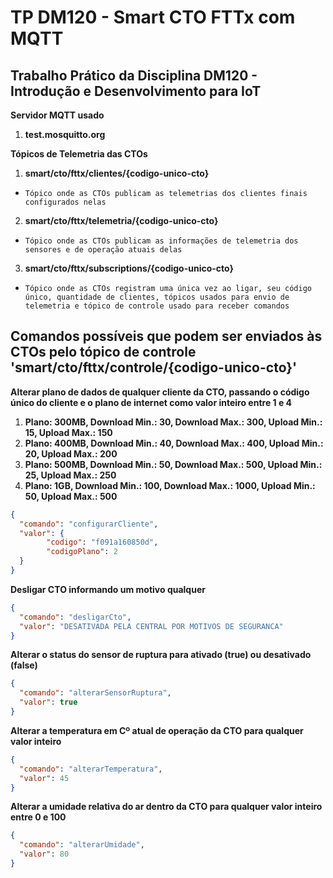 # TP DM120 - Smart CTO FTTx com MQTT

## Trabalho Prático da Disciplina DM120 - Introdução e Desenvolvimento para IoT

**Servidor MQTT usado**
1. **test.mosquitto.org**

**Tópicos de Telemetria das CTOs**
1. **smart/cto/fttx/clientes/{codigo-unico-cto}**
* `Tópico onde as CTOs publicam as telemetrias dos clientes finais configurados nelas`
2. **smart/cto/fttx/telemetria/{codigo-unico-cto}** 
* `Tópico onde as CTOs publicam as informações de telemetria dos sensores e de operação atuais delas`
3. **smart/cto/fttx/subscriptions/{codigo-unico-cto}**
* `Tópico onde as CTOs registram uma única vez ao ligar, seu código único, quantidade de clientes, tópicos usados para envio de telemetria e tópico de controle usado para receber comandos`

## Comandos possíveis que podem ser enviados às CTOs pelo tópico de controle 'smart/cto/fttx/controle/{codigo-unico-cto}'

**Alterar plano de dados de qualquer cliente da CTO, passando o código único do cliente e o plano de internet como valor inteiro entre 1 e 4**
1. **Plano: 300MB, Download Min.: 30, Download Max.: 300, Upload Min.: 15, Upload Max.: 150**
2. **Plano: 400MB, Download Min.: 40, Download Max.: 400, Upload Min.: 20, Upload Max.: 200**
3. **Plano: 500MB, Download Min.: 50, Download Max.: 500, Upload Min.: 25, Upload Max.: 250**
4. **Plano: 1GB, Download Min.: 100, Download Max.: 1000, Upload Min.: 50, Upload Max.: 500**
```json
{
  "comando": "configurarCliente",
  "valor": {
        "codigo": "f091a160850d",
        "codigoPlano": 2
  }
}
```

**Desligar CTO informando um motivo qualquer** 
```json
{
  "comando": "desligarCto",
  "valor": "DESATIVADA PELA CENTRAL POR MOTIVOS DE SEGURANCA"
}
```

**Alterar o status do sensor de ruptura para ativado (true) ou desativado (false)**
```json
{
  "comando": "alterarSensorRuptura",
  "valor": true
}
```

**Alterar a temperatura em Cº atual de operação da CTO para qualquer valor inteiro**
```json
{
  "comando": "alterarTemperatura",
  "valor": 45
}
```

**Alterar a umidade relativa do ar dentro da CTO para qualquer valor inteiro entre 0 e 100**
```json
{
  "comando": "alterarUmidade",
  "valor": 80
}
```
